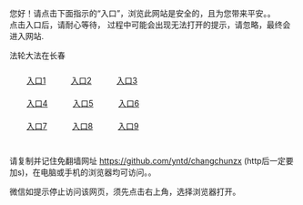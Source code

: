 您好！请点击下面指示的“入口”，浏览此网站是安全的，且为您带来平安。。 <br/>
点击入口后，请耐心等待， 过程中可能会出现无法打开的提示，请忽略，最终会进入网站. </br>

法轮大法在长春<br/>
<div style="padding:10px"><a style="margin:20px" target="_blank" href="https://d118reau8ddrgu.cloudfront.net/2Qpsp?zwtjytee" id="ccLink1" rel="nofollow">入口1</a> <a target="_blank" style="margin:20px" href="https://dqlvkds9towe5.cloudfront.net/2Qpsp?qqvaezf" id="ccLink2" rel="nofollow">入口2</a> <a style="margin:20px" target="_blank" href="https://d1av4mn0ut9429.cloudfront.net/2Qpsp?ozfpiehs" id="ccLink3" rel="nofollow">入口3</a></div>

<div style="padding:10px" ><a style="margin:20px" target="_blank" href="https://d118reau8ddrgu.cloudfront.net/2Qpsp?zwtjytee" id="ccLink4" rel="nofollow">入口4</a> <a style="margin:20px" href="https://dqlvkds9towe5.cloudfront.net/2Qpsp?qqvaezf" target="_blank" id="ccLink5" rel="nofollow">入口5</a> <a style="margin:20px" href="https://d1av4mn0ut9429.cloudfront.net/2Qpsp?ozfpiehs" target="_blank" id="ccLink6" rel="nofollow">入口6</a></div>

<div style="padding:10px"><a style="margin:20px" target="_blank" href="https://d118reau8ddrgu.cloudfront.net/2Qpsp?zwtjytee" id="ccLink7" rel="nofollow">入口7</a> <a style="margin:20px" href="https://dqlvkds9towe5.cloudfront.net/2Qpsp?qqvaezf" target="_blank" id="ccLink8" rel="nofollow">入口8</a> <a style="margin:20px" target="_blank" href="https://d1av4mn0ut9429.cloudfront.net/2Qpsp?ozfpiehs" id="ccLink9" rel="nofollow">入口9</a></div>

<br/>



请复制并记住免翻墙网址 https://github.com/yntd/changchunzx (http后一定要加s)，在电脑或手机的浏览器均可访问。。<br/>

微信如提示停止访问该网页，须先点击右上角，选择浏览器打开。
